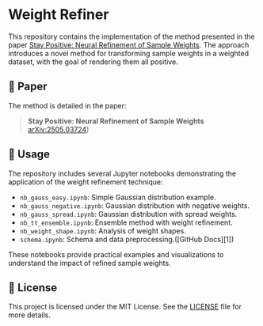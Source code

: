 # Weight Refiner

This repository contains the implementation of the method presented in the paper [Stay Positive: Neural Refinement of Sample Weights](https://arxiv.org/abs/2505.03724).
The approach introduces a novel method for transforming sample weights in a weighted dataset, with the goal of rendering them all positive.

## 📄 Paper

The method is detailed in the paper:

> **Stay Positive: Neural Refinement of Sample Weights**
> [arXiv\:2505.03724](https://arxiv.org/abs/2505.03724))

## 🧪 Usage

The repository includes several Jupyter notebooks demonstrating the application of the weight refinement technique:

* `nb_gauss_easy.ipynb`: Simple Gaussian distribution example.
* `nb_gauss_negative.ipynb`: Gaussian distribution with negative weights.
* `nb_gauss_spread.ipynb`: Gaussian distribution with spread weights.
* `nb_tt_ensemble.ipynb`: Ensemble method with weight refinement.
* `nb_weight_shape.ipynb`: Analysis of weight shapes.
* `schema.ipynb`: Schema and data preprocessing.([GitHub Docs][1])

These notebooks provide practical examples and visualizations to understand the impact of refined sample weights.

## 🔧 License

This project is licensed under the MIT License. See the [LICENSE](https://github.com/Nollde/weight_refiner/blob/main/LICENSE) file for more details.
